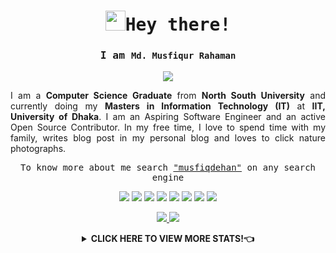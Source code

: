 
<!-- <samp> -->


<!-- <p align="center">
<sub> <a href="https://hacktoberfest.com">Completed Hacktoberfest Challenge 2022</a> -- (<a href="mailto: musfiq@musfiqdehan.me">Open To Work</a>) -- <a href="https://education.github.com/graduation/yearbook?sort=az&page=13&search=musfiqdehan#MusfiqDehan">Find me in GitHub Graduation Yearbook 2022</a> </sub>
</p> -->


<!-- <a href="https://app.daily.dev/musfiqdehan" target="_blank" title="Md. Musfiqur Rahaman's Dev Card">
    <img align="right" src="https://api.daily.dev/devcards/aa2833423ca8474fb05fe0414fc25b18.png?r=gwq" width="400" alt="Md. Musfiqur Rahaman's Dev Card"/>
</a> -->

<samp>
    <h1 align="center"><img src="https://raw.githubusercontent.com/MartinHeinz/MartinHeinz/master/wave.gif" width="32px">Hey there!</h1>
</samp>

<samp>
    <h3 align="center">I am <code><b>Md. Musfiqur Rahaman</b></code></h3>
</samp>

<p align="center">
<a href="https://github.com/DenverCoder1/readme-typing-svg">
<img src="https://readme-typing-svg.herokuapp.com?lines=Aspiring+Software+Engineer;Open+Source+Contributor;Problem+Solver;Full+Stack+Python+and+JavaScript+Developer;Content+Creator;Tech+Enthusiast&center=true&width=500&height=50">
</a>
</p>

<p align="justify">
I am a <strong>Computer Science Graduate</strong> from <strong>North South University</strong> and currently doing my <strong>Masters in Information Technology (IT)</strong> at <strong>IIT, University of Dhaka</strong>. I am an Aspiring Software Engineer and an active Open Source Contributor. In my free time, I love to spend time with my family, writes blog post in my personal blog and loves to click nature photographs.
</p>

<samp>
<p align="center">
    To know more about me search <a href="https://www.google.com/search?q=musfiqdehan&source=hp&ei=wLYBZIXrDti6z7sPsLusiA0&iflsig=AK50M_UAAAAAZAHE0GFTEeWggnunqn0OoWG67DYBKXPy&ved=0ahUKEwiFy7u2sr_9AhVY3XMBHbAdC9EQ4dUDCAg&uact=5&oq=musfiqdehan&gs_lcp=Cgdnd3Mtd2l6EAMyBQgAEKIEMgUIABCiBDIFCAAQogQyBQgAEKIEOggIABCPARDqAjoICC4QjwEQ6gI6BQgAEIAEOgsIABCABBCxAxCDAToFCC4QgAQ6CwguEIAEELEDEIMBOhEILhCABBCxAxCDARDHARCvAToICAAQgAQQsQM6CAgAELEDEIMBOgUIABCxAzoECAAQAzoICC4QgAQQsQM6DgguEIAEELEDEMcBENEDOgsILhCDARCxAxCABDoHCC4QgAQQCjoHCAAQgAQQCjoECAAQHlC2HVjMPWC_RmgBcAB4AIABpwKIAfsPkgEFMC44LjOYAQCgAQGwAQo&sclient=gws-wiz">"musfiqdehan"</a> on any search engine
</p>
</samp>

<p align="center">
    <a href = "https://www.linkedin.com/in/MusfiqDehan/" target="_blank"><img src="https://img.icons8.com/fluent/32/000000/linkedin.png"></a>
    <a href = "https://twitter.com/MusfiqDehan" target="_blank"><img src="https://img.icons8.com/fluent/32/000000/twitter.png"></a>
    <a href = "https://codesandbox.io/u/musfiqdehan" target="_blank"><img src="https://img.icons8.com/external-tal-revivo-color-tal-revivo/32/000000/external-codesandbox-an-online-code-editor-and-sharing-web-application-projects-logo-color-tal-revivo.png"></a>
    <a href = "https://leetcode.com/MusfiqDehan/" target="_blank"><img src="https://img.icons8.com/external-tal-revivo-color-tal-revivo/32/4a90e2/external-level-up-your-coding-skills-and-quickly-land-a-job-logo-color-tal-revivo.png"></a>
    <a href = "https://www.hackerrank.com/MusfiqDehan/" target="_blank"><img src="https://img.icons8.com/external-tal-revivo-color-tal-revivo/32/000000/external-hackerrank-is-a-technology-company-that-focuses-on-competitive-programming-logo-color-tal-revivo.png"></a>
    <a href = "https://www.codechef.com/users/musfiqdehan" title="CodeChef"><img src="https://img.icons8.com/color/32/000000/codechef.png"></a>
    <a href = "https://www.instagram.com/musfiqdehan/" ><img src="https://img.icons8.com/fluency/32/instagram-new.png"></a>
    <a href = "" ><img src="https://img.icons8.com/material-outlined/32/unsplash--v2.png"></a>
</p>

<p align="center">
    <a href="https://musfiqdehan.me" target="_blank">
        <img src="https://img.shields.io/badge/My%20Portfolio-musfiqdehan.me%20%E2%86%92-gray.svg?colorA=655BE1&colorB=4F44D6&style=for-the-badge"/>
    </a>
    <a href="https://blog.musfiqdehan.me" target="_blank">
        <img src="https://img.shields.io/badge/My%20Blog-blog.musfiqdehan.me%20%E2%86%92-gray.svg?colorA=61c265&colorB=4CAF50&style=for-the-badge"/>
    </a>
</p>


<details>
    <summary align="center"><b>CLICK HERE TO VIEW MORE STATS!👈</b></summary>
   
    
<samp>
    <h2 align="center"> 🙋‍♂️ About Me </h2>
</samp>   
 <a href="" target="_blank" title="Md. Musfiqur Rahaman's Dev Card">
    <img style="border-radius: 100px;" align="right" src="https://user-images.githubusercontent.com/47440165/184950012-4a36f782-f7e9-44cb-affc-cc82d67561fb.gif" width="400" height="300" alt="Md. Musfiqur Rahaman's Dev Card"/>
</a>
 

- 🔭  : I’m currently doing **Problem Solving** and contributing on different **Open Source Projects**

- 🌱  : I’m currently learning **Reactjs, Nextjs and Nodejs**

- 👯  : I want contribution at **[Data-Preprocessors - A Python Package](https://github.com/MusfiqDehan/data-preprocessors)** 

- 👨‍💻  : Most of my projects are available at **[My GitHub](https://github.com/MusfiqDehan)**

- 📫  : How to reach me **[musfiq@musfiqdehan.me]()**

- 👨‍🎓 : You can also find me in <a href="https://education.github.com/graduation/yearbook?sort=az&page=13&search=musfiqdehan#MusfiqDehan" target="_blank"><b>GitHub Graduation Yearbook 2022</b></a>

<br>
<br>


<samp>
    <h2 align="center"> 🚀 Languages and Tools</h2>
</samp>
  
<p align="center"> 
    <a href="https://www.w3schools.com/CPP/" target="_blank"> <img src="https://img.icons8.com/color/48/000000/c-plus-plus-logo.png" title="C++"/> </a>
    <a href="https://developer.mozilla.org/en-US/docs/Web/JavaScript" target="_blank"> <img src="https://img.icons8.com/color/48/000000/javascript.png" title="JavaScript"/> </a>
    <a href="https://www.programiz.com/python-programming" target="_blank"> <img src="https://img.icons8.com/color/48/000000/python.png" title="Python"/> </a>
    <a href="https://flutter.dev/" target="_blank"> <img src="https://img.icons8.com/color/48/000000/flask.png" title="Flask"/> </a> 
    <a href="https://flutter.dev/" target="_blank"> <img src="https://img.icons8.com/color/48/000000/django.png" title="Django"/> </a> 
    <a href="https://www.w3.org/html/" target="_blank"> <img src="https://img.icons8.com/color/48/000000/html-5.png" title="HTML"/> </a> 
    <a href="https://www.w3schools.com/css/" target="_blank"> <img src="https://img.icons8.com/color/48/000000/css3.png" title="CSS"/> </a> 
    <a href="https://www.w3schools.com/bootstrap/" target="_blank"> <img src="https://img.icons8.com/color/48/000000/bootstrap.png" title="Bootstrap"/> </a> 
    <a href="https://www.w3schools.com/mysql/" target="_blank"> <img src="https://img.icons8.com/color/48/000000/mysql-logo.png" title="MySQL"/> </a> 
    <a href="https://www.w3schools.com/css/" target="_blank"> <img src="https://cdn.icon-icons.com/icons2/2699/PNG/96/pytorch_logo_icon_169823.png" title="PyTorch"/> </a> 
    <a href="https://www.w3schools.com/css/" target="_blank"> <img src="https://img.icons8.com/color/48/000000/git.png" title="Git"/> </a> 
    <a href="https://www.w3schools.com/css/" target="_blank"> <img src="https://img.icons8.com/color/48/000000/ubuntu.png" title="Ubuntu"/> </a> 
</p>

<br/>
  
  
<!-- <samp>  
    <h2 align="center"> ⚡ Technologies </h2>
</samp>
<p align="center">These are some of the technologies and tools that I work with</p>

<table style="width:100%" align="center">
 <tr>
    <td>Programming Languages</td>
    <td> 
      <img src="https://img.shields.io/badge/-JavaScript-black?style=flat-square&logo=javascript" />
      <img src="https://img.shields.io/badge/-Nodejs-339933?style=flat-square&logo=Node.js&logoColor=white" />
      <img src="https://img.shields.io/badge/-TypeScript-007ACC?style=flat-square&logo=typescript&logoColor=white" />      
      <img src="https://img.shields.io/badge/-Java-007396?style=flat-square&logo=java" />
      <img src="https://img.shields.io/badge/-PHP-787CB5?style=flat-square&logo=PHP&logoColor=black" />
      <img src="https://img.shields.io/badge/-C++-787CB5?style=flat-square&logo=c%2B%2B&logoColor=Crayola" />
      <img src="https://img.shields.io/badge/-Python-ffff47?style=flat-square&logo=python" />      
   </td>
  </tr>
  <tr>
    <td>Frameworks</td>
    <td>
      <img src="https://img.shields.io/badge/-Express.js-000000?style=flat-square&logo=express&logoColor=white" />
      <img src="https://img.shields.io/badge/Spring_Boot-grey.svg?&style=flat-square&logo=spring-boot&logoColor=light-green" />
      <img src="https://img.shields.io/badge/-React.js-black?style=flat-square&logo=react&logoColor=Crayola" />
      <img src="https://img.shields.io/badge/-redux-black?style=flat-square&logo=redux&logoColor=violet" />
    </td>
  </tr>
  <tr>
    <td>Databases</td>
    <td>
      <img src="https://img.shields.io/badge/-MongoDB-black?style=flat-square&logo=mongodb" />
      <img src="https://img.shields.io/badge/PostgreSQL-316192.svg?&style=flat-square&logo=postgresql&logoColor=white" />
      <img src="https://img.shields.io/badge/-MySQL-4479A1?style=flat-square&logo=mysql&logoColor=white" />
      <img src="https://img.shields.io/badge/SQLite-07405E?style=flat-square&logo=sqlite&logoColor=white" />
      <img src="https://img.shields.io/badge/-Redis-DC382D?style=flat-square&logo=redis&logoColor=white" />
    </td>
  </tr>
  <tr>
    <td>Hosting/SaaS/PaaS</td>
    <td>
      <img src="https://img.shields.io/badge/Firebase-FFCA28?style=flat-square&logo=firebase&logoColor=white" />
      <img src="https://img.shields.io/badge/heroku%20-%23430098.svg?&style=flat-square&logo=heroku&logoColor=white" />
    </td>
  </tr>
  <tr>
    <td>Automate, Deploy, Platform & Tools</td>
    <td>
      <img src="https://img.shields.io/badge/-Docker-2496ED?style=flat-square&logo=docker&logoColor=white" />
      <img src="https://img.shields.io/badge/-Jenkins-DC382D?style=flat-square&logo=jenkins&logoColor=white" />
      <img src="https://img.shields.io/badge/-Git-black?style=flat-square&logo=git" /> 
      <img src="https://img.shields.io/badge/nginx%20-%23009639.svg?&style=flat-square&logo=nginx&logoColor=white" /> 
      <img src="https://img.shields.io/badge/-GitHub-181717?style=flat-square&logo=github" />
    </td>
  </tr>
  <tr>
    <td>Testing</td>
    <td>
      <img src="https://img.shields.io/badge/-Mocha-%238D6748?style=flat-square&logo=mocha&logoColor=white" />
      <img src="https://img.shields.io/badge/Junit5-25A162.svg?&style=flat-square&logo=postgresql&logoColor=white" />
    </td>
  </tr>
  <tr>
    <td>Operating Systems</td>
    <td>
      <img src="https://img.shields.io/badge/Linux-FCC624?style=flat-square&logo=linux&logoColor=black" />
      <img src="https://img.shields.io/badge/Windows-0078D6?style=flat-square&logo=windows&logoColor=white" />
      <img src="https://img.shields.io/badge/mac%20os-000000.svg?&style=flat-square&logo=apple&logoColor=white" />
    </td>
  </tr>
  <tr>
    <td>Markup/Markdown</td>
    <td>
      <img src="https://img.shields.io/badge/-HTML5-E34F26?style=flat-square&logo=html5&logoColor=white" />
      <img src="https://img.shields.io/badge/Markdown-%23000000.svg?&style=flat-square&logo=markdown&logoColor=white" />
      <img src="https://img.shields.io/badge/-CSS3-1572B6?style=flat-square&logo=css3" />
    </td>
  </tr>
                                                                                      
</table> -->
    
  
<samp>
    <h2 align="center"> 📊 My Github Stats </h2>
</samp>
<p align="center">
    <table align="center">
        <tr>
            <td>
                <a href="https://git.io/streak-stats">
        <img src="https://streak-stats.demolab.com/?user=MusfiqDehan&theme=black-ice&hide_border=true&date_format=M%20j%5B%2C%20Y%5D&background=0D1117"></a>
            </td>
        </tr>
   </table>
</p>


<br/>
<table>
    <tr>
        <td>
            <a href="https://github.com/anuraghazra/github-readme-stats"><img alt="Md. Musfiqur Rahaman's Github Stats" src="https://github-readme-stats.vercel.app/api?username=MusfiqDehan&show_icons=true&count_private=true&theme=react&hide_border=true&bg_color=0D1117" />
            </a>
        </td>
        <td>
            <a href="https://github.com/anuraghazra/github-readme-stats"><img alt="Md. Musfiqur Rahaman's Top Languages" src="https://github-readme-stats.vercel.app/api/top-langs/?username=MusfiqDehan&langs_count=8.0&hide=php,hack,jupyter%20notebook,html,java,vue&count_private=true&layout=compact&theme=react&hide_border=true&bg_color=0D1117" />
            </a>
        </td>
    </tr>
</table>
<em><b>Note:</b> Top languages is only a metric of the languages my public code consists of, and doesn't reflect experience or skill level.</em>
<br/>
<br/>

<a href="https://github.com/ashutosh00710/github-readme-activity-graph"><img title="Daily Contribution Frequency of Last 31 Days" alt="Md. Musfiqur Rahaman's Activity Graph" src="https://github-readme-activity-graph.cyclic.app/graph?username=MusfiqDehan&bg_color=0D1117&color=5BCDEC&line=5BCDEC&point=FFFFFF&hide_border=true" /></a>
<br/>
<br/>


<samp><h2 align="center">:bulb: Problem Solving</h2></samp>
<div align="center">
     <a href="https://leetcode.com/musfiqdehan">
         <img title="LeetCode Stats" alt="Md. Musfiqur Rahaman's LeetCode" src="https://leetcard.jacoblin.cool/musfiqdehan?ext=heatmap" />
     </a>   
    
</div>

<samp><h2 align="center">📚 My Latest Blog Posts</h2></samp>
<!-- HASHNODE_BLOG:START -->
<table><tr><td><a href="https://blog.musfiqdehan.me/migrating-my-django-app-from-heroku-to-railway" title="Migrating my Django app from Heroku to Railway"><img src="https://cdn.hashnode.com/res/hashnode/image/upload/v1670395695743/C0GveAcMO.png" alt="Migrating my Django app from Heroku to Railway"   /></a>
<a href="https://blog.musfiqdehan.me/migrating-my-django-app-from-heroku-to-railway" title="Migrating my Django app from Heroku to Railway"><strong>Migrating my Django app from Heroku to Railway</strong></a>
<div><strong>7 Dec 2022</strong> | <strong>Updated: 4 Jan 2023</strong></div>
<br/> Heroku is slowly closing all its free services from 28th November. My free deployments were also removed. So, let's migrate them from Heroku.
What is Heroku?
Heroku is one of the most popular cloud PaaS (Platform as a Service) platforms. If you are a...</td><td><a href="https://blog.musfiqdehan.me/deleting-items-from-a-javascript-array" title="Deleting Items from a JavaScript Array"><img src="https://cdn.hashnode.com/res/hashnode/image/upload/v1671110741065/ENijXLKmL.png" alt="Deleting Items from a JavaScript Array"   /></a>
<a href="https://blog.musfiqdehan.me/deleting-items-from-a-javascript-array" title="Deleting Items from a JavaScript Array"><strong>Deleting Items from a JavaScript Array</strong></a>
<div><strong>4 Oct 2022</strong></div>
<br/> In this article, we will discuss how we can delete or remove items from the start, middle, and end of a JavaScript Array.
Taking an Array
First, let's take an array name fruits.
var fruits = ["Banana", "Orange", "Apple", "Mango"];

Now we will see di...</td><td><a href="https://blog.musfiqdehan.me/adding-items-in-a-javascript-array" title="Adding Items in a JavaScript Array"><img src="https://cdn.hashnode.com/res/hashnode/image/upload/v1664294709712/pJg_xuqvO.png" alt="Adding Items in a JavaScript Array"   /></a>
<a href="https://blog.musfiqdehan.me/adding-items-in-a-javascript-array" title="Adding Items in a JavaScript Array"><strong>Adding Items in a JavaScript Array</strong></a>
<div><strong>27 Sept 2022</strong></div>
<br/> The array is one of the essential Data Structures. In JavaScript, we have many built-in Array methods to manipulate an array. In this article, we will learn how we can add items at the start, middle, and end of a JavaScript Array. 
Declaring an empty...</td></tr></table>
<!-- HASHNODE_BLOG:END -->


<samp>
    <h2 align="center">🏅 Badges </h2>    
</samp>  
<a href="https://holopin.io/@musfiqdehan" target="_blank" title="Md. Musfiqur Rahaman's Holopin board">
    <img src="https://holopin.me/musfiqdehan" alt="@musfiqdehan's Holopin board"/>
</a>
<br>
<br>


<samp>
     <h2 align="center">🕑 WakaTime Coding Stats </h2>
</samp>

<p align="center">
    <a href="https://wakatime.com/@d0e56323-0ace-46e4-ab21-0e749b1608c3">
        <img src="https://wakatime.com/badge/user/d0e56323-0ace-46e4-ab21-0e749b1608c3.svg?style=flat" width="250px" title="Total time coded since Jul 27 2020" />
    </a>
    <table align="center">
        <tr>
            <td>
                <a href="https://wakatime.com/@MusfiqDehan">
                    <img title="Wakatime Weekly Coding States" src="https://github-readme-stats.vercel.app/api/wakatime?username=MusfiqDehan&theme=react&hide_border=true&bg_color=0D1117&hide_title=true">
                </a>
            </td>
        </tr>
   </table>
</p>


<samp>
    <h2 align="center">Views and Followers</h2>
</samp>
<p align="center">
    <a href="https://github.com/Meghna-DAS/github-profile-views-counter">
        <img src="https://komarev.com/ghpvc/?username=MusfiqDehan">&nbsp;&nbsp;&nbsp;&nbsp;
    </a>
    <a href="https://github.com/MusfiqDehan?tab=followers">
        <img src="https://img.shields.io/github/followers/MusfiqDehan?label=Followers&style=social" alt="GitHub Badge">
    </a>   
</p>

<p align="center"><code> © 2022 | Md. Musfiqur Rahaman </code></p>


</details>
<!-- </samp> -->

